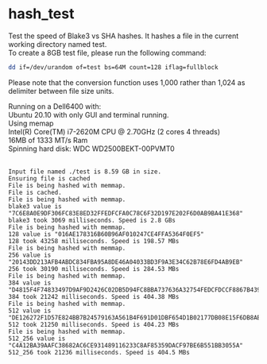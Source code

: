 # hash_test
Test the speed of Blake3 vs SHA hashes. It hashes a file in the current working directory named test. <BR>
To create a 8GB test file, please run the following command:<BR>
```sh
dd if=/dev/urandom of=test bs=64M count=128 iflag=fullblock
```
Please note that the conversion function uses 1,000 rather than 1,024 as delimiter between file size units.

Running on a Dell6400 with:<br>
Ubuntu 20.10 with only GUI and terminal running.<br>
Using memap<br>
Intel(R) Core(TM) i7-2620M CPU @ 2.70GHz (2 cores 4 threads)<br>
16MB of 1333 MT/s Ram<br>
Spinning hard disk: WDC WD2500BEKT-00PVMT0 <br>
<br>

```
Input file named ./test is 8.59 GB in size.
Ensuring file is cached
File is being hashed with memmap.
File is cached.
File is being hashed with memmap.
blake3 value is "7C6E8A0E9DF306FC83E8ED32FFEDFCFA0C78C6F32D197E202F6D0AB9BA41E368"
blake3 took 3069 milliseconds. Speed is 2.8 GBs
File is being hashed with memmap.
128 value is "016AE178316B60B96AF010247CE4FFA5364F0EF5"
128 took 43258 milliseconds. Speed is 198.57 MBs
File is being hashed with memmap.
256 value is "20143DD213AFB4ABDC834FBA95A8DE46A04033BD3F9A3E34C62B78E6FD4AB9EB"
256 took 30190 milliseconds. Speed is 284.53 MBs
File is being hashed with memmap.
384 value is "D4815F4F74833497D9AF9D2426C02DB5D94FC8BBA737636A32754FEDCFDCCF8867B439D03EA693E68BCBE514EA99AD77"
384 took 21242 milliseconds. Speed is 404.38 MBs
File is being hashed with memmap.
512 value is "DE126272F1D57E824BB7B24579163A561B4F691D01DBF654D1B02177DB08E15F6DB8AB0BCFD31223490E96A1427F2175C8797B341D623F5E7AB1C9AB96797BD5"
512 took 21250 milliseconds. Speed is 404.23 MBs
File is being hashed with memmap.
512_256 value is "C4A12BA39AAFC38682AC6CE931489116233C8AF85359DACF97BE6B551BB3055A"
512_256 took 21236 milliseconds. Speed is 404.5 MBs
```
